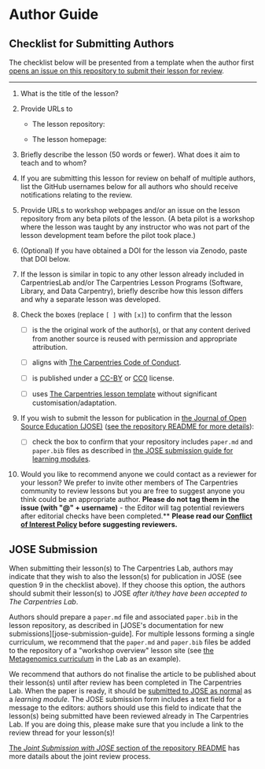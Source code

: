 # Author Guide

## Checklist for Submitting Authors
The checklist below will be presented from a template
when the author first
[opens an issue on this repository to submit their lesson for review][new-submission].

---

1. What is the title of the lesson?


2. Provide URLs to
    - The lesson repository:

    - The lesson homepage:


3. Briefly describe the lesson (50 words or fewer).
   What does it aim to teach and to whom?


4. If you are submitting this lesson for review on behalf
   of multiple authors, list the GitHub usernames below for
   all authors who should receive notifications relating to the review.


5. Provide URLs to workshop webpages and/or an issue
   on the lesson repository from any beta pilots of the lesson.
   (A beta pilot is a workshop where the lesson was taught
   by any instructor who was not part of the lesson development team
   before the pilot took place.)


6. (Optional) If you have obtained a DOI for the lesson via Zenodo,
   paste that DOI below.


7. If the lesson is similar in topic to any other lesson
    already included in CarpentriesLab and/or
    The Carpentries Lesson Programs (Software, Library, and Data Carpentry),
    briefly describe how this lesson differs and
    why a separate lesson was developed.


8. Check the boxes (replace `[ ]` with `[x]`) to confirm that the lesson

    - [ ] is the the original work of the author(s),
      or that any content derived from another source is reused with permission and appropriate attribution.
    - [ ] aligns with [The Carpentries Code of Conduct][1].
    - [ ] is published under a [CC-BY][2] or [CC0][3] license.
    - [ ] uses [The Carpentries lesson template][4] without significant customisation/adaptation.


9. If you wish to submit the lesson for publication in
   [the Journal of Open Source Education (JOSE)][5]
   ([see the repository README for more details][6]):

    - [ ] check the box to confirm that your repository includes
         `paper.md` and `paper.bib` files as described in
         [the JOSE submission guide for learning  modules][7].


 10. Would you like to recommend anyone we could contact as a reviewer for your lesson?
     We prefer to invite other members of The Carpentries community to review lessons but
     you are free to suggest anyone you think could be an appropriate author.
     **Please do not tag them in the issue (with "@" + username)** -
     the Editor will tag potential reviewers after editorial checks have been completed.**
     **Please read our [Conflict of Interest Policy][8] before suggesting reviewers.**

[1]: https://docs.carpentries.org/topic_folders/policies/code-of-conduct.html
[2]: https://creativecommons.org/licenses/by/4.0/
[3]: https://creativecommons.org/publicdomain/zero/1.0/
[4]: https://github.com/carpentries/styles/
[5]: https://jose.theoj.org/
[6]: https://github.com/carpentries-lab/reviews#joint-review-with-jose
[7]: https://openjournals.readthedocs.io/en/jose/submitting.html#how-to-prepare-a-learning-module-submission
[8]: https://github.com/carpentries-lab/reviews/blob/main/docs/coi_policy.md

## JOSE Submission

When submitting their lesson(s) to The Carpentries Lab, 
authors may indicate that they wish to also the lesson(s) for publication in JOSE
(see question 9 in the checklist above).
If they choose this option, the authors should submit their lesson(s) to JOSE
_after it/they have been accepted to The Carpentries Lab_.

Authors should prepare a `paper.md` file and associated `paper.bib` in the lesson repository,
as described in [JOSE's documentation for new submissions][jose-submission-guide].
For multiple lessons forming a single curriculum,
we recommend that the `paper.md` and `paper.bib` files be added to the repository of a
"workshop overview" lesson site 
(see [the Metagenomics curriculum][metagenomics-overview] in the Lab as an example).

We recommend that authors do not finalise the article to be published about their lesson(s) 
until after review has been completed in The Carpentries Lab.
When the paper is ready, it should be [submitted to JOSE as normal][jose-submission]
as a _learning module_.
The JOSE submission form includes a text field for a message to the editors:
authors should use this field to indicate that the lesson(s) being submitted have been
reviewed already in The Carpentries Lab.
If you are doing this, please make sure that you include a link to the review thread for your lesson(s)!

[The _Joint Submission with JOSE_ section of the repository README][6]
has more datails about the joint review process.


[jose-submission]: https://jose.theoj.org/papers/new
[metagenomics-overview]: https://carpentries-lab.github.io/metagenomics-workshop/
[new-submission]: https://github.com/carpentrieslab/reviews/issues/new?assignees=&labels=&template=submission.md
